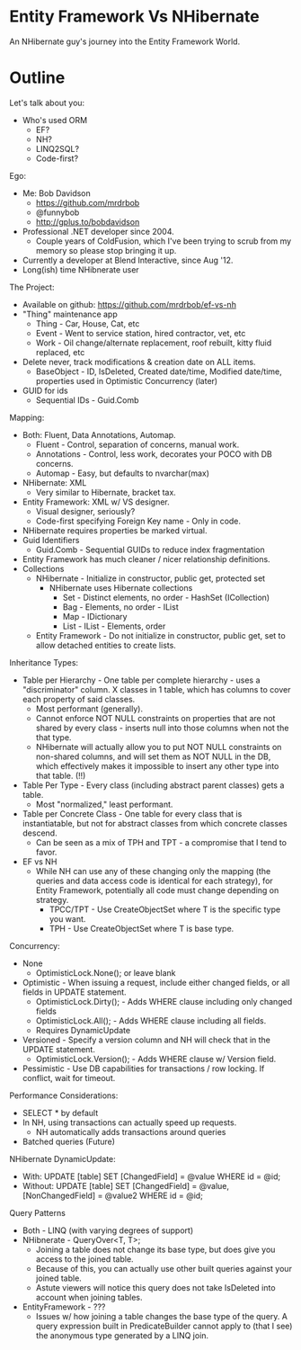 Entity Framework Vs NHibernate
============================

An NHibernate guy's journey into the Entity Framework World.

Outline
=======

Let's talk about you:

* Who's used ORM
	* EF?
	* NH?
	* LINQ2SQL?
	* Code-first?

Ego:

* Me: Bob Davidson
	* https://github.com/mrdrbob
	* @funnybob
	* http://gplus.to/bobdavidson
* Professional .NET developer since 2004.
	* Couple years of ColdFusion, which I've been trying to scrub from my memory so please stop bringing it up.
* Currently a developer at Blend Interactive, since Aug '12.
* Long(ish) time NHibnerate user

The Project:

* Available on github: https://github.com/mrdrbob/ef-vs-nh
* "Thing" maintenance app
	* Thing - Car, House, Cat, etc
	* Event - Went to service station, hired contractor, vet, etc
	* Work - Oil change/alternate replacement, roof rebuilt, kitty fluid replaced, etc
* Delete never, track modifications & creation date on ALL items.
	* BaseObject - ID, IsDeleted, Created date/time, Modified date/time, properties used in Optimistic Concurrency (later) 
* GUID for ids
	* Sequential IDs - Guid.Comb

Mapping:

* Both: Fluent, Data Annotations, Automap.
	* Fluent - Control, separation of concerns, manual work.
	* Annotations - Control, less work, decorates your POCO with DB concerns.
	* Automap - Easy, but defaults to nvarchar(max)
* NHibernate: XML
	* Very similar to Hibernate, bracket tax.
* Entity Framework: XML w/ VS designer.
	* Visual designer, seriously?
	* Code-first specifying Foreign Key name - Only in code.
* NHibernate requires properties be marked virtual.
* Guid Identifiers
	* Guid.Comb - Sequential GUIDs to reduce index fragmentation
* Entity Framework has much cleaner / nicer relationship definitions.
* Collections
	* NHibernate - Initialize in constructor, public get, protected set
		* NHibernate uses Hibernate collections
			* Set - Distinct elements, no order - HashSet (ICollection)
			* Bag - Elements, no order - IList
			* Map - IDictionary
			* List - IList - Elements, order
	* Entity Framework - Do not initialize in constructor, public get, set to allow detached entities to create lists.

Inheritance Types:

* Table per Hierarchy - One table per complete hierarchy - uses a "discriminator" column.  X classes in 1 table, which has columns to cover each property of said classes.
	* Most performant (generally).
	* Cannot enforce NOT NULL constraints on properties that are not shared by every class - inserts null into those columns when not the that type.
	* NHibernate will actually allow you to put NOT NULL constraints on non-shared columns, and will set them as NOT NULL in the DB, which effectively makes it impossible to insert any other type into that table. (!!)
* Table Per Type - Every class (including abstract parent classes) gets a table.
	* Most "normalized," least performant.
* Table per Concrete Class - One table for every class that is instantiatable, but not for abstract classes from which concrete classes descend.
	* Can be seen as a mix of TPH and TPT - a compromise that I tend to favor.
* EF vs NH
	* While NH can use any of these changing only the mapping (the queries and data access code is identical for each strategy), for Entity Framework, potentially all code must change depending on strategy.
		* TPCC/TPT - Use CreateObjectSet<T> where T is the specific type you want.
		* TPH - Use CreateObjectSet<T> where T is base type.

Concurrency:

* None
	* OptimisticLock.None(); or leave blank
* Optimistic - When issuing a request, include either changed fields, or all fields in UPDATE statement.
	* OptimisticLock.Dirty(); - Adds WHERE clause including only changed fields
	* OptimisticLock.All(); - Adds WHERE clause including all fields.
	* Requires DynamicUpdate
* Versioned - Specify a version column and NH will check that in the UPDATE statement.
	* OptimisticLock.Version(); - Adds WHERE clause w/ Version field.
* Pessimistic - Use DB capabilities for transactions / row locking.  If conflict, wait for timeout.

Performance Considerations:

* SELECT * by default
* In NH, using transactions can actually speed up requests.
	* NH automatically adds transactions around queries
* Batched queries (Future)

NHibernate DynamicUpdate:
	
* With: UPDATE [table] SET [ChangedField] = @value WHERE id = @id;
* Without: UPDATE [table] SET [ChangedField] = @value, [NonChangedField] = @value2 WHERE id = @id;

Query Patterns

* Both - LINQ (with varying degrees of support)
* NHibnerate - QueryOver<T, T>;
	* Joining a table does not change its base type, but does give you access to the joined table.
	* Because of this, you can actually use other built queries against your joined table.
	* Astute viewers will notice this query does not take IsDeleted into account when joining tables.
* EntityFramework - ???
	* Issues w/ how joining a table changes the base type of the query.  A query expression built in PredicateBuilder<User> cannot apply to (that I see) the anonymous type generated by a LINQ join.


